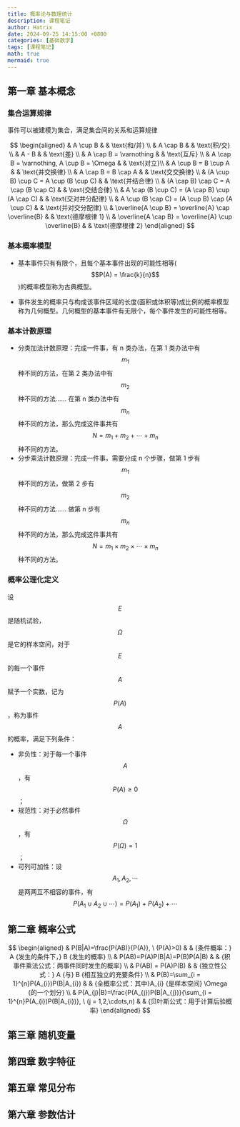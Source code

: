 ```yaml
---
title: 概率论与数理统计
description: 课程笔记
author: Hatrix
date: 2024-09-25 14:15:00 +0800
categories: [基础数学]
tags: [课程笔记]
math: true
mermaid: true
---
```


## 第一章 基本概念

### 集合运算规律

事件可以被建模为集合，满足集合间的关系和运算规律

$$
\begin{aligned}
& A \cup B & & \text{和/并} \\
& A \cap B & & \text{积/交} \\
& A - B & & \text{差} \\
& A \cap B = \varnothing & & \text{互斥} \\
& A \cap B = \varnothing, A \cup B = \Omega & & \text{对立}\\
& A \cup B = B \cup A & & \text{并交换律} \\
& A \cap B = B \cap A & & \text{交交换律} \\
& (A \cup B) \cup C = A \cup (B \cup C) & & \text{并结合律} \\
& (A \cap B) \cap C = A \cap (B \cap C) & & \text{交结合律} \\
& A \cap (B \cup C) = (A \cap B) \cup (A \cap C) & & \text{交对并分配律} \\
& A \cup (B \cap C) = (A \cup B) \cap (A \cup C) & & \text{并对交分配律} \\
& \overline{A \cup B} = \overline{A} \cap \overline{B} & & \text{德摩根律 1} \\
& \overline{A \cap B} = \overline{A} \cup \overline{B} & & \text{德摩根律 2}
\end{aligned}
$$

### 基本概率模型

- 基本事件只有有限个，且每个基本事件出现的可能性相等($$P(A) = \frac{k}{n}$$)的概率模型称为古典概型。

- 事件发生的概率只与构成该事件区域的长度(面积或体积等)成比例的概率模型称为几何概型。几何概型的基本事件有无限个，每个事件发生的可能性相等。

### 基本计数原理

- 分类加法计数原理：完成一件事，有 n 类办法，在第 1 类办法中有$$m_{1}$$种不同的方法，在第 2 类办法中有$$m_{2}$$种不同的方法…… 在第 n 类办法中有$$m_{n}$$种不同的方法，那么完成这件事共有$$N = m_{1} + m_{2} + \cdots + m_{n}$$种不同的方法。
- 分步乘法计数原理：完成一件事，需要分成 n 个步骤，做第 1 步有$$m_{1}$$种不同的方法，做第 2 步有$$m_{2}$$种不同的方法…… 做第 n 步有$$m_{n}$$种不同的方法，那么完成这件事共有$$N = m_{1}\times m_{2}\times\cdots\times m_{n}$$种不同的方法。

### 概率公理化定义

设$$ E $$是随机试验，$$\Omega$$是它的样本空间，对于$$ E $$的每一个事件$$ A$$赋予一个实数，记为$$P(A)$$，称为事件$$ A $$的概率，满足下列条件：

- 非负性：对于每一个事件$$ A$$，有$$P(A)\geqslant0$$；
- 规范性：对于必然事件$$\Omega$$，有$$P(\Omega)=1$$；
- 可列可加性：设$$A_{1},A_{2},\cdots$$是两两互不相容的事件，有$$P(A_{1}\cup A_{2}\cup\cdots)=P(A_{1})+P(A_{2})+\cdots$$

## 第二章 概率公式

$$
\begin{aligned}
& P(B|A)=\frac{P(AB)}{P(A)}, \ (P(A)>0) & & {条件概率：} A {发生的条件下，} B {发生的概率} \\
& P(AB)=P(A)P(B|A)=P(B)P(A|B) & & {积事件乘法公式：两事件同时发生的概率} \\
& P(AB) = P(A)P(B) & & {独立性公式：} A {与} B {相互独立的充要条件} \\
& P(B)=\sum_{i = 1}^{n}P(A_{i})P(B|A_{i}) & & {全概率公式：其中}A_{i} {是样本空间} \Omega {的一个划分} \\
& P(A_{j}|B)=\frac{P(A_{j})P(B|A_{j})}{\sum_{i = 1}^{n}P(A_{i})P(B|A_{i})}, \ (j = 1,2,\cdots,n) & & {贝叶斯公式：用于计算后验概率}
\end{aligned}
$$

## 第三章 随机变量

## 第四章 数字特征

## 第五章 常见分布

## 第六章 参数估计
